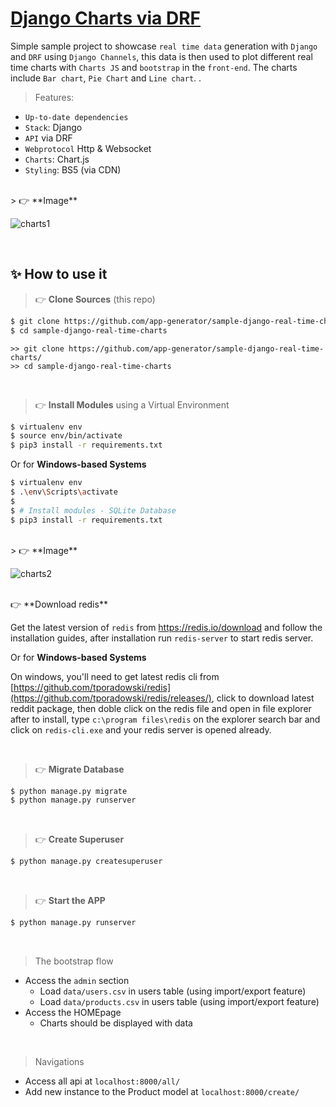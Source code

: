 # [Django Charts via DRF](https://blog.appseed.us/django-charts-via-drf-and-charts-js/)

Simple sample project to showcase  `real time data` generation with `Django` and `DRF` using  `Django Channels`, this data is then used to plot different real time charts with `Charts JS` and `bootstrap` in the `front-end`. The charts include `Bar chart`, `Pie Chart` and `Line chart`.
.



> Features:

- `Up-to-date dependencies`
- `Stack`: Django
- `API` via DRF
- `Webprotocol` Http & Websocket
- `Charts`: Chart.js
- `Styling`: BS5 (via CDN)

<br />
> 👉 **Image** 

![charts1](https://user-images.githubusercontent.com/68183305/169057898-cd0148a8-047d-46cf-a586-b378199238d7.png)

<br />


## ✨ How to use it

> 👉 **Clone Sources** (this repo)

```bash
$ git clone https://github.com/app-generator/sample-django-real-time-charts/
$ cd sample-django-real-time-charts
```

```CMD
>> git clone https://github.com/app-generator/sample-django-real-time-charts/
>> cd sample-django-real-time-charts
```

<br />

> 👉 **Install Modules** using a Virtual Environment

```bash
$ virtualenv env
$ source env/bin/activate
$ pip3 install -r requirements.txt
```

Or for **Windows-based Systems**

```bash
$ virtualenv env
$ .\env\Scripts\activate
$
$ # Install modules - SQLite Database
$ pip3 install -r requirements.txt
```

<br />
> 👉 **Image** 

![charts2](https://user-images.githubusercontent.com/68183305/169059259-286f9507-6317-422e-a697-bc56d73b2070.png)


<br />
👉 **Download redis**

Get the latest version of `redis` from https://redis.io/download and follow the installation guides, after installation run `redis-server` to start redis server.

Or for **Windows-based Systems**

On windows, you'll need to get latest redis cli from [https://github.com/tporadowski/redis](https://github.com/tporadowski/redis/releases/), click to download latest reddit package, then doble click on the redis file and open in file explorer after to install, type `c:\program files\redis` on the explorer search bar and click on `redis-cli.exe` and your redis server is opened already.

<br />

> 👉 **Migrate Database**

```bash
$ python manage.py migrate
$ python manage.py runserver
```

<br />

> 👉 **Create Superuser**

```bash
$ python manage.py createsuperuser
```

<br />

> 👉 **Start the APP**

```bash
$ python manage.py runserver
```

<br />

> The bootstrap flow

- Access the `admin` section 
  - Load `data/users.csv` in users table (using import/export feature)
  - Load `data/products.csv` in users table (using import/export feature)
- Access the HOMEpage 
  - Charts should be displayed with data

<br />

> Navigations

 - Access all api at  `localhost:8000/all/`
 - Add new instance to the Product model at `localhost:8000/create/`
